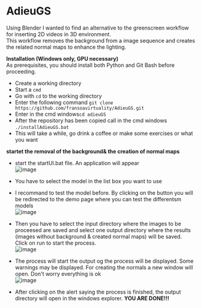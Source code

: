 # AdieuGS
Using Blender I wanted to find an alternative to the greenscreen workflow for inserting 2D videos in 3D environment.   
This workflow removes the background from a image sequence and creates the related normal maps to enhance the lighting.  

__Installation (Windows only, GPU necessary)__  
As prerequisites, you should install both Python and Git Bash before proceeding.
- Create a working directory  
- Start a `cmd` 
- Go with `cd` to the working directory  
- Enter the following command `git clone https://github.com/fransoavirtuality/AdieuGS.git`
- Enter in the cmd windows`cd adieuGS`  
- After the repository has been copied call in the cmd windows `./installAdieuGS.bat`
- This will take a while, go drink a coffee or make some exercises or what you want


__startet the removal of the background& the creation of normal maps__  
- start the startUI.bat file. An application will appear  
![image](https://github.com/user-attachments/assets/41819558-6faa-46f3-b2d0-bd6124247bf6)  

- You have to select the model in the list box you want to use
- I recommand to test the model before. By clicking on the button you will be redirected to the demo page where you can test the differentsm models  
  ![image](https://github.com/user-attachments/assets/ad7cc1b3-d5e7-4e4f-b9af-b9df908d087f)  
- Then you have to select the input directory where the images to be proceesed are saved and select one output directory where the results (images without background & created normal maps) will be saved. Click on run to start the process.    
  ![image](https://github.com/user-attachments/assets/18e56c2c-fe57-4941-a3c1-9a8c70252494)

- The process will start the output og the process will be displayed. Some warnings may be displayed. For creating the normals a new window will open. Don't worry everything is ok  
![image](https://github.com/user-attachments/assets/35ffc577-a56d-4a94-920d-7bdd283d0bf8)  
  
- After clicking on the alert saying the process is finished, the output directory will open in the windows explorer.
__YOU ARE DONE!!!__     
